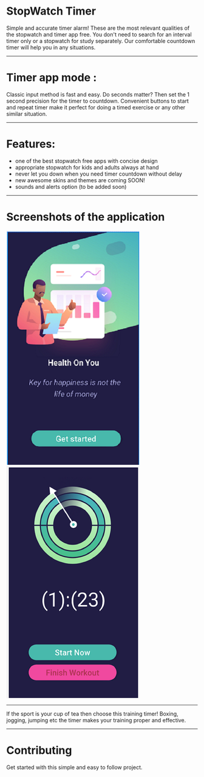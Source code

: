 # StopWatch Timer
Simple and accurate timer alarm! These are the most relevant qualities of the stopwatch and timer app free. You don't need to search for an interval timer only or a stopwatch for study separately. Our comfortable countdown timer will help you in any situations.
***
# Timer app mode :
Classic input method is fast and easy. Do seconds matter? Then set the 1 second precision for the timer to countdown. Convenient buttons to start and repeat timer make it perfect for doing a timed exercise or any other similar situation.
***
# Features:
- one of the best stopwatch free apps with concise design
- appropriate stopwatch for kids and adults always at hand
- never let you down when you need timer countdown without delay
- new awesome skins and themes are coming SOON!
- sounds and alerts option (to be added soon)
***
# Screenshots of the application
![](stop_watch_image.png)
![](stop_watch_image2.png)
***
If the sport is your cup of tea then choose this training timer! Boxing, jogging, jumping etc the timer makes your training proper and effective.
***
# Contributing
Get started with this simple and easy to follow project.
